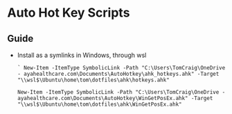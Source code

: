 ﻿# Auto Hot Key Scripts

## Guide
- Install as a symlinks in Windows, through wsl
  ```
  ` New-Item -ItemType SymbolicLink -Path "C:\Users\TomCraig\OneDrive - ayahealthcare.com\Documents\AutoHotkey\ahk_hotkeys.ahk" -Target "\\wsl$\Ubuntu\home\tom\dotfiles\ahk\hotkeys.ahk"

  New-Item -ItemType SymbolicLink -Path "C:\Users\TomCraig\OneDrive - ayahealthcare.com\Documents\AutoHotkey\WinGetPosEx.ahk" -Target "\\wsl$\Ubuntu\home\tom\dotfiles\ahk\WinGetPosEx.ahk"

  ```